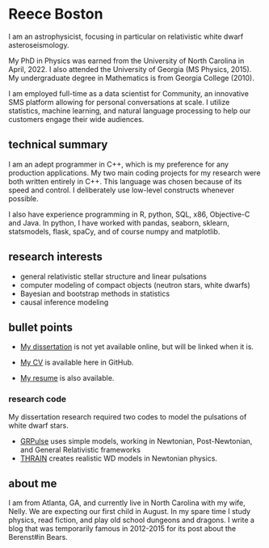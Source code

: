 # Reece Boston

I am an astrophysicist, focusing in particular on relativistic white dwarf asteroseismology.

My PhD in Physics was earned from the University of North Carolina in April, 2022.  I also attended the University of Georgia (MS Physics, 2015).  My undergraduate degree in Mathematics is from Georgia College (2010).

I am employed full-time as a data scientist for Community, an innovative SMS platform allowing for personal conversations at scale.  I utilize statistics, machine learning, and natural language processing to help our customers engage their wide audiences.

## technical summary

I am an adept programmer in C++, which is my preference for any production applications.  My two main coding projects for my research were both written entirely in C++.  This language was chosen because of its speed and control.  I deliberately use low-level constructs whenever possible.

I also have experience programming in R, python, SQL, x86, Objective-C and Java.  In python, I have worked with pandas, seaborn, sklearn, statsmodels, flask, spaCy, and of course numpy and matplotlib.

## research interests

- general relativistic stellar structure and linear pulsations
- computer modeling of compact objects (neutron stars, white dwarfs)
- Bayesian and bootstrap methods in statistics
- causal inference modeling

## bullet points

- [My dissertation](https://github.com/rboston628/THESIS) is not yet available online, but will be linked when it is.

- [My CV](https://github.com/rboston628/rboston628/blob/master/BostonReeceCV2022.pdf) is available here in GitHub.

- [My resume](https://github.com/rboston628/rboston628/blob/master/rboston_resume.pdf) is also available.

### research code

My dissertation research required two codes to model the pulsations of white dwarf stars.

- [GRPulse](https://github.com/rboston628/GRPulse) uses simple models, working in Newtonian, Post-Newtonian, and General Relativistic frameworks
- [THRAIN](https://github.com/rboston628/THRAIN) creates realistic WD models in Newtonian physics.

## about me

I am from Atlanta, GA, and currently live in North Carolina with my wife, Nelly.  We are expecting our first child in August.  In my spare time I study physics, read fiction, and play old school dungeons and dragons.  I write a blog that was temporarily famous in 2012-2015 for its post about the Berenst#in Bears.


